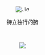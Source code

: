 
<br />

<br />

<p align="center">
  <img src="https://img.shields.io/badge/-Jie-green" alt="Jie"/>
</p>

<p align="center">特立独行的猪</p>
  
<br />

<p align="center">
  <a href="javascript:void(0);">
  <img src="https://github-readme-stats.vercel.app/api?username=Jie6&show_icons=true&theme=nord&hide=prs,contribs" />
  </a>
</p>

<br />

<br />
